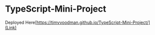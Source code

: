 # TypeScript-Mini-Project


Deployed Here[https://timvvoodman.github.io/TypeScript-Mini-Project/](Link)
